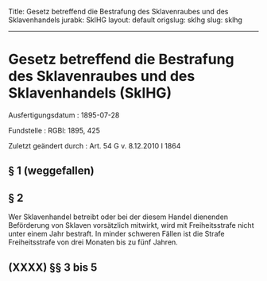 Title: Gesetz betreffend die Bestrafung des Sklavenraubes und des Sklavenhandels
jurabk: SklHG
layout: default
origslug: sklhg
slug: sklhg

---

# Gesetz betreffend die Bestrafung des Sklavenraubes und des Sklavenhandels (SklHG)

Ausfertigungsdatum
:   1895-07-28

Fundstelle
:   RGBl: 1895, 425

Zuletzt geändert durch
:   Art. 54 G v. 8.12.2010 I 1864


## § 1 (weggefallen)



## § 2

Wer Sklavenhandel betreibt oder bei der diesem Handel dienenden
Beförderung von Sklaven vorsätzlich mitwirkt, wird mit Freiheitsstrafe
nicht unter einem Jahr bestraft. In minder schweren Fällen ist die
Strafe Freiheitsstrafe von drei Monaten bis zu fünf Jahren.


## (XXXX) §§ 3 bis 5



